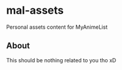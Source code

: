 # mal-assets
Personal assets content for MyAnimeList

## About
This should be nothing related to you tho xD
